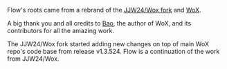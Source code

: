 Flow's roots came from a rebrand of the [JJW24/Wox fork](https://github.com/jjw24/Wox/issues/156) and [WoX](https://github.com/Wox-launcher/Wox).

A big thank you and all credits to [Bao](https://github.com/bao-qian), the author of WoX, and its contributors for all the amazing work.

The JJW24/Wox fork started adding new changes on top of main WoX repo's code base from release v1.3.524.
Flow is a continuation of the work from JJW24/Wox.
